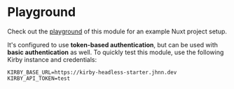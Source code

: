 # Playground

Check out the [playground](https://github.com/johannschopplich/nuxt-kql/tree/main/playground) of this module for an example Nuxt project setup.

It's configured to use **token-based authentication**, but can be used with **basic authentication** as well. To quickly test this module, use the following Kirby instance and credentials:

```
KIRBY_BASE_URL=https://kirby-headless-starter.jhnn.dev
KIRBY_API_TOKEN=test
```
